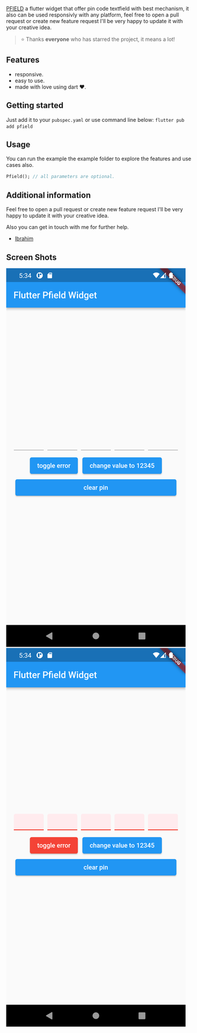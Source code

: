 [PFIELD]('https://github.com/micodev/pfield') a flutter widget that offer pin code textfield with best mechanism, it also can be used responsivly with any platform, feel free to open a pull request or create new feature request I'll be very happy to update it with your creative idea.

> ⭐️ Thanks **everyone** who has starred the project, it means a lot!

## Features

- responsive.
- easy to use.
- made with love using dart ❤️.

## Getting started

Just add it to your `pubspec.yaml` or use
command line below:
`flutter pub add pfield`

## Usage

You can run the example the example folder to explore the features and use cases also.

```dart
Pfield(); // all parameters are optional.
```

## Additional information

Feel free to open a pull request or create new feature request I'll be very happy to update it with your creative idea.

Also you can get in touch with me for further help.

- [Ibrahim](https://t.me/anime19)

## Screen Shots

![screenshot1](/screenshots/Screenshot_1644762841.png)
![screenshot2](/screenshots/Screenshot_1644762849.png)
